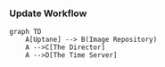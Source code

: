 ### Update Workflow

```mermaid
graph TD
    A[Uptane] --> B(Image Repository)
    A -->C[The Director]
    A -->D[The Time Server]
```
